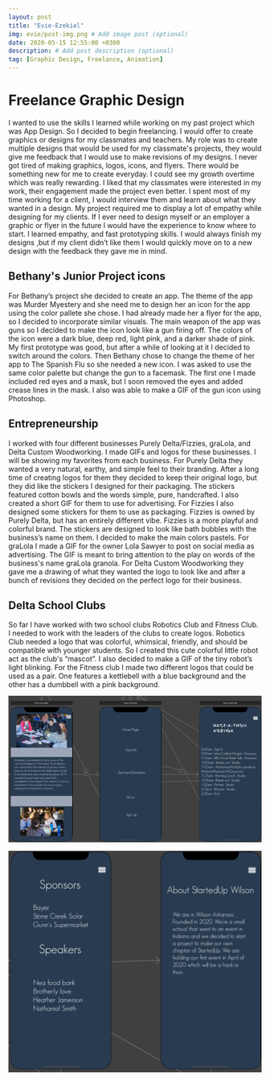 ```yaml
---
layout: post
title: "Evie-Ezekiel"
img: evie/post-img.png # Add image post (optional)
date: 2020-05-15 12:55:00 +0300
description: # Add post description (optional)
tag: [Graphic Design, Freelance, Animation]
---
```

# Freelance Graphic Design
I wanted to use the skills I learned while working on my past project which was App Design. So I decided to begin freelancing. I would offer to create graphics or designs for my classmates and teachers.
My role was to create multiple designs that would be used for my classmate's projects, they would give me feedback that I would use to make revisions of my designs.
I never got tired of making graphics, logos, icons, and flyers. There would be something new for me to create everyday. I could see my growth overtime which was really rewarding. I liked that my classmates were interested in my work, their engagement made the project even better.
I spent most of my time working for a client, I would interview them and learn about what they wanted in a design. My project required me to display a lot of empathy while designing for my clients.
If I ever need to design myself or an employer a graphic or flyer in the future I would have the experience to know where to start.
I learned empathy, and fast prototyping skills. I would always finish my designs ,but if my client didn’t like them I would quickly move on to a new design with the feedback they gave me in mind.

## Bethany's Junior Project icons
For Bethany’s project she decided to create an app. The theme of the app was Murder Myestery and she need me to design her an icon for the app using the color pallete she chose. I had already made her a flyer for the app, so I decided to incorporate similar visuals. The main weapon of the app was guns so I decided to make the icon look like a gun firing off. The colors of the icon were a dark blue, deep red, light pink, and a darker shade of pink. My first prototype was good, but after a while of looking at it I decided to switch around the colors. Then Bethany chose to change the theme of her app to The Spanish Flu so she needed a new icon. I was asked to use the same color palette but change the gun to a facemask. The first one I made included red eyes and a mask, but I soon removed the eyes and added crease lines in the mask. I also was able to make a GIF of the gun icon using Photoshop.


## Entrepreneurship
I worked with four different businesses Purely Delta/Fizzies, graLola, and Delta Custom Woodworking. I made GIFs and logos for these businesses. I will be showing my favorites from each business.
For Purely Delta they wanted a very natural, earthy, and simple feel to their branding. After a long time of creating logos for them they decided to keep their original logo, but they did like the stickers I designed for their packaging. The stickers featured cotton bowls and the words simple, pure, handcrafted. I also created a short GIF for them to use for advertising.
For Fizzies I also designed some stickers for them to use as packaging. Fizzies is owned by Purely Delta, but has an entirely different vibe. Fizzies is a more playful and colorful brand. The stickers are designed to look like bath bubbles with the business’s name on them. I decided to make the main colors pastels.
For graLola I made a GIF for the owner Lola Sawyer to post on social media as advertising. The GIF is meant to bring attention to the play on words of the business's name graLola granola.
For Delta Custom Woodworking they gave me a drawing of what they wanted the logo to look like and after a bunch of revisions they decided on the perfect logo for their business.

## Delta School Clubs
So far I have worked with two school clubs Robotics Club and Fitness Club. I needed to work with the leaders of the clubs to create logos.
Robotics Club needed a logo that was colorful, whimsical, friendly, and should be compatible with younger students. So I created this cute colorful little robot act as the club's “mascot”. I also decided to make a GIF of the tiny robot’s light blinking.
For the Fitness club I made two different logos that could be used as a pair. One features a kettlebell with a blue background and the other has a dumbbell with a pink background.



![Image of App](../assets/img/kiefer/app1.png)

![Image of App](../assets/img/kiefer/app2.png)
